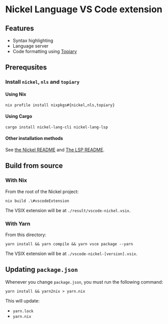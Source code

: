 # Nickel Language VS Code extension

## Features

* Syntax highlighting
* Language server
* Code formatting using [Topiary](https://github.com/tweag/topiary)

## Prerequsites

### Install `nickel`, `nls` and `topiary`

#### Using Nix

```shell
nix profile install nixpkgs#{nickel,nls,topiary}
```

#### Using Cargo

```shell
cargo install nickel-lang-cli nickel-lang-lsp
```

#### Other installation methods

See [the Nickel README](https://github.com/tweag/nickel/) and [The LSP
README](https://github.com/tweag/nickel/tree/master/lsp).

## Build from source

### With Nix

From the root of the Nickel project:

```shell
nix build .\#vscodeExtension
```

The VSIX extension will be at `./result/vscode-nickel.vsix`.

### With Yarn

From this directory:

```shell
yarn install && yarn compile && yarn vsce package --yarn
```

The VSIX extension will be at `./vscode-nickel-[version].vsix`.

## Updating `package.json`

Whenever you change `package.json`, you must run the following command:

```shell
yarn install && yarn2nix > yarn.nix
```

This will update:

* `yarn.lock`
* `yarn.nix`
